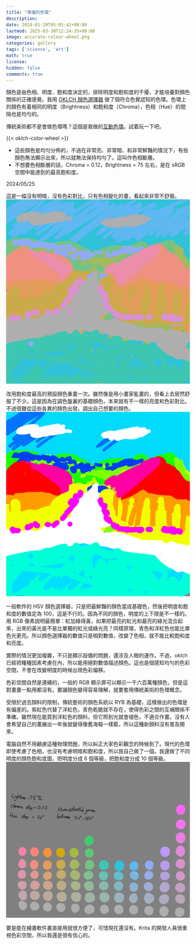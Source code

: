 ```yaml
---
title: "準確的色環"
description: 
date: 2024-01-29T05:05:42+08:00
lastmod: 2025-03-30T12:24:35+08:00
image: accurate-colour-wheel.png
categories: gallery
tags: ['science', 'art']
math: true
license: 
hidden: false
comments: true
---
```


顏色是由色相、明度、飽和度決定的，排除明度和飽和度的干擾，才能培養對顏色關係的正確感覺。我用 [OKLCH 顏色選擇器](https://oklch.com) 做了個符合色覺認知的色環。色環上的顏色有着相同的明度（Brightness）和飽和度（Chroma），色相（Hue）的間隔也是均勻的。

傳統美術都不是會做色環嗎？這個是我做的[互動色環](/zh/oklch-color-wheel)。試着玩一下吧。

{{< oklch-color-wheel >}}

- 這些顏色是均勻分佈的，不過在非常亮、非常暗、和非常鮮豔的情況下，有些顏色無法顯示出來，所以就無法保持均勻了。這叫作色相斷層。
- 不想要色相斷層的話，Chroma = 0.12，Brightness = 75 左右，是在 sRGB 空間中能達到的最高飽和度。

2024/05/25

這是一幅沒有明暗，沒有色彩對比，只有色相變化的畫，看起來非常不舒服。
![no-contrast](no-contrast.png)


改用飽和度最高的預設顏色重畫一次。雖然像是用小畫家亂畫的，但看上去居然舒服了不少。這是因為在調色盤裏的基礎顏色，本來就有不一樣的亮度和色彩對比。不過很難從這些各異的顏色出發，調出自己想要的顏色。
![naive-contrast](naive-contrast.png)


一般軟件的 HSV 顏色選擇器，只是把最鮮豔的顏色當成基礎色，然後把明度和飽和度的數值定為 100，這是不行的。因為不同的顏色，明度的上下限是不一樣的。用 RGB 像素説明最簡單：紅加綠得黃，如果把最亮的紅光和最亮的綠光混合起來，出來的黃光是不是比單獨的紅光或綠光亮？同樣原理，青色和洋紅色也能比單色光更亮。所以顏色選擇器的數值只是相對數值，改變了色相，就不能比較飽和度和亮度。

實際的情況更加複雜，不只是顯示設備的問題，還涉及人眼的運作。不過，oklch 已經把種種因素考慮在內，所以能用絕對數值描述顏色。這也是個感知均勻的色彩空間，不會在改變明度的時候出現色彩偏移。

色彩空間自然是連續的，一般的 RGB 顯示屏可以顯示一千六百萬種顏色，但是這對畫畫一點用都沒有。要讓顏色變得容易理解，就要套用傳統美術的色環概念。

受限於過去顏料的限制，傳統藝術的顏色系統以 RYB 為基礎，這樣做出的色環是有偏差的。紫紅色代替了洋紅色，青色乾脆就不存在，使得色彩之間的互補關係不準確。雖然現在能買到洋紅色的顏料，但它照到光就會褪色，不適合作畫。沒有人會希望自己的畫展出一年後就變得像舊海報一樣藍，所以這種新顏料沒有普及開來。

電腦自然不用顧慮這種物理問題，所以糾正大家色彩觀念的時候到了。現代的色環即使考慮了色相，也沒有考慮明暗和飽和度，所以我自己做了一個。我還做了不同明度的顏色飽和度圖，把明度分成 6 個等級，把飽和度分成 10 個等級。
![value-intensity-chart](value-intensity-chart.png)

要是能在繪畫軟件裏直接用就很方便了，可惜現在還沒有。Krita 的開發人員很重視色彩空間，所以我還是很有信心的。



